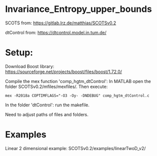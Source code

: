 # Invariance_Entropy_upper_bounds
SCOTS from: https://gitlab.lrz.de/matthias/SCOTSv0.2 

dtControl from: https://dtcontrol.model.in.tum.de/

# Setup:

Download Boost library: https://sourceforge.net/projects/boost/files/boost/1.72.0/

Compile the mex function 'comp_hgtm_dtControl': In MATLAB open the folder SCOTSv0.2/mfiles/mexfiles/. Then execute:
	
	mex -R2018a COPTIMFLAGS="-O3 -Oy- -DNDEBUG" comp_hgtm_dtControl.c

In the folder 'dtControl': run the makefile.

Need to adjust paths of files and folders.

# Examples

Linear 2 dimensional example: SCOTSv0.2/examples/linearTwoD_v2/
